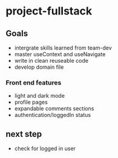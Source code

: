 # project-fullstack
## Goals 
- intergrate skills learned from team-dev
- master useContext and useNavigate 
- write in clean reuseable code
- develop domain file

### Front end features
- light and dark mode
- profile pages
- expandable comments sections
- authentication/loggedIn status

## next step
- check for logged in user